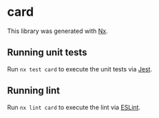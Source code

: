 # card

This library was generated with [Nx](https://nx.dev).

## Running unit tests

Run `nx test card` to execute the unit tests via [Jest](https://jestjs.io).

## Running lint

Run `nx lint card` to execute the lint via [ESLint](https://eslint.org/).
